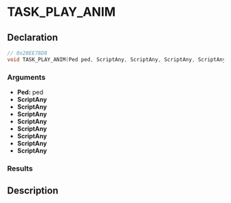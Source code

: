 # TASK_PLAY_ANIM

## Declaration
```cpp
// 0x28EE78D8
void TASK_PLAY_ANIM(Ped ped, ScriptAny, ScriptAny, ScriptAny, ScriptAny, ScriptAny, ScriptAny, ScriptAny, ScriptAny);
```

### Arguments
- **Ped:** ped
- **ScriptAny**
- **ScriptAny**
- **ScriptAny**
- **ScriptAny**
- **ScriptAny**
- **ScriptAny**
- **ScriptAny**
- **ScriptAny**

### Results

## Description
